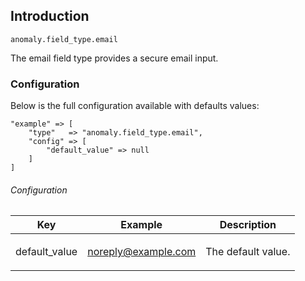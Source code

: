 ## Introduction[](#introduction)

`anomaly.field_type.email`

The email field type provides a secure email input.


### Configuration[](#introduction/configuration)

Below is the full configuration available with defaults values:

    "example" => [
        "type"   => "anomaly.field_type.email",
        "config" => [
            "default_value" => null
        ]
    ]

###### Configuration

<table class="table table-bordered table-striped">

<thead>

<tr>

<th>Key</th>

<th>Example</th>

<th>Description</th>

</tr>

</thead>

<tbody>

<tr>

<td>

default_value

</td>

<td>

noreply@example.com

</td>

<td>

The default value.

</td>

</tr>

</tbody>

</table>
